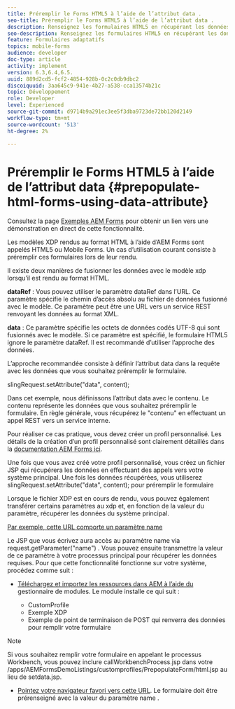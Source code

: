```yaml
---
title: Préremplir le Forms HTML5 à l’aide de l’attribut data .
seo-title: Préremplir le Forms HTML5 à l’aide de l’attribut data .
description: Renseignez les formulaires HTML5 en récupérant les données de la source principale.
seo-description: Renseignez les formulaires HTML5 en récupérant les données de la source principale.
feature: Formulaires adaptatifs
topics: mobile-forms
audience: developer
doc-type: article
activity: implement
version: 6.3,6.4,6.5.
uuid: 889d2cd5-fcf2-4854-928b-0c2c0db9dbc2
discoiquuid: 3aa645c9-941e-4b27-a538-cca13574b21c
topic: Développement
role: Developer
level: Experienced
source-git-commit: d9714b9a291ec3ee5f3dba9723de72bb120d2149
workflow-type: tm+mt
source-wordcount: '513'
ht-degree: 2%

---
```



# Préremplir le Forms HTML5 à l’aide de l’attribut data {#prepopulate-html-forms-using-data-attribute}

Consultez la page [Exemples AEM Forms](https://forms.enablementadobe.com/content/samples/samples.html?query=0) pour obtenir un lien vers une démonstration en direct de cette fonctionnalité.

Les modèles XDP rendus au format HTML à l’aide d’AEM Forms sont appelés HTML5 ou Mobile Forms. Un cas d’utilisation courant consiste à préremplir ces formulaires lors de leur rendu.

Il existe deux manières de fusionner les données avec le modèle xdp lorsqu’il est rendu au format HTML.

**dataRef** : Vous pouvez utiliser le paramètre dataRef dans l’URL. Ce paramètre spécifie le chemin d’accès absolu au fichier de données fusionné avec le modèle. Ce paramètre peut être une URL vers un service REST renvoyant les données au format XML.

**data** : Ce paramètre spécifie les octets de données codés UTF-8 qui sont fusionnés avec le modèle. Si ce paramètre est spécifié, le formulaire HTML5 ignore le paramètre dataRef. Il est recommandé d’utiliser l’approche des données.

L’approche recommandée consiste à définir l’attribut data dans la requête avec les données que vous souhaitez préremplir le formulaire.

slingRequest.setAttribute(&quot;data&quot;, content);

Dans cet exemple, nous définissons l’attribut data avec le contenu. Le contenu représente les données que vous souhaitez préremplir le formulaire. En règle générale, vous récupérez le &quot;contenu&quot; en effectuant un appel REST vers un service interne.

Pour réaliser ce cas pratique, vous devez créer un profil personnalisé. Les détails de la création d’un profil personnalisé sont clairement détaillés dans la [documentation AEM Forms ici](https://helpx.adobe.com/aem-forms/6/html5-forms/custom-profile.html).

Une fois que vous avez créé votre profil personnalisé, vous créez un fichier JSP qui récupérera les données en effectuant des appels vers votre système principal. Une fois les données récupérées, vous utiliserez slingRequest.setAttribute(&quot;data&quot;, content); pour préremplir le formulaire

Lorsque le fichier XDP est en cours de rendu, vous pouvez également transférer certains paramètres au xdp et, en fonction de la valeur du paramètre, récupérer les données du système principal.

[Par exemple, cette URL comporte un paramètre name](http://localhost:4502/content/dam/formsanddocuments/PrepopulateMobileForm.xdp/jcr:content?name=john)

Le JSP que vous écrivez aura accès au paramètre name via request.getParameter(&quot;name&quot;) . Vous pouvez ensuite transmettre la valeur de ce paramètre à votre processus principal pour récupérer les données requises.
Pour que cette fonctionnalité fonctionne sur votre système, procédez comme suit :

* [Téléchargez et importez les ressources dans AEM à l’aide du ](assets/prepopulatemobileform.zip)
gestionnaire de modules. Le module installe ce qui suit :

   * CustomProfile
   * Exemple XDP
   * Exemple de point de terminaison de POST qui renverra des données pour remplir votre formulaire

>[!NOTE]
>
>Si vous souhaitez remplir votre formulaire en appelant le processus Workbench, vous pouvez inclure callWorkbenchProcess.jsp dans votre /apps/AEMFormsDemoListings/customprofiles/PrepopulateForm/html.jsp au lieu de setdata.jsp.

* [Pointez votre navigateur favori vers cette URL](http://localhost:4502/content/dam/formsanddocuments/PrepopulateMobileForm.xdp/jcr:content?name=Adobe%20Systems). Le formulaire doit être prérenseigné avec la valeur du paramètre name .
